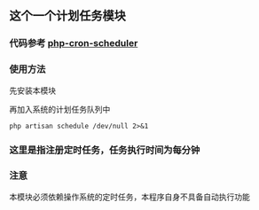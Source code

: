 ## 这个一个计划任务模块

### 代码参考 [php-cron-scheduler](https://github.com/peppeocchi/php-cron-scheduler)

### 使用方法

先安装本模块

再加入系统的计划任务队列中

```shell
php artisan schedule /dev/null 2>&1
```

### 这里是指注册定时任务，任务执行时间为每分钟

### 注意

本模块必须依赖操作系统的定时任务，本程序自身不具备自动执行功能